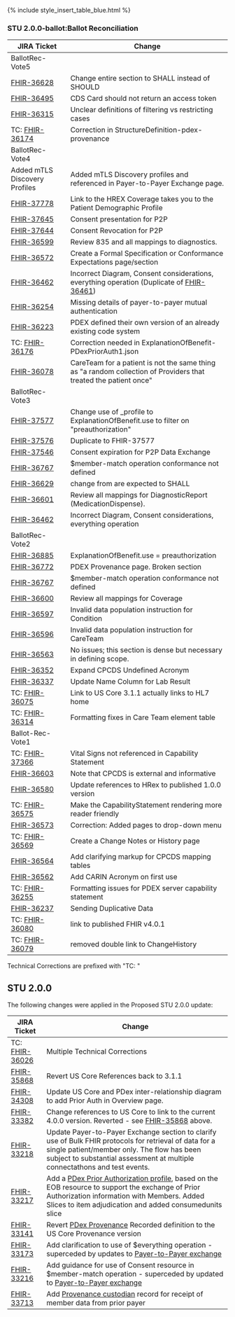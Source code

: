 
{% include style_insert_table_blue.html %}

### STU 2.0.0-ballot:Ballot Reconciliation

| JIRA Ticket                                              | Change                                                                                                                              |
|----------------------------------------------------------|-------------------------------------------------------------------------------------------------------------------------------------|
| BallotRec-Vote5                                          |                                                                                    |
| [FHIR-36628](https://jira.hl7.org/browse/FHIR-36628)     | Change entire section to SHALL instead of SHOULD  |
| [FHIR-36495](https://jira.hl7.org/browse/FHIR-36495)     | CDS Card should not return an access token  |
| [FHIR-36315](https://jira.hl7.org/browse/FHIR-36315)     | Unclear definitions of filtering vs restricting cases                                                                               |
| TC: [FHIR-36174](https://jira.hl7.org/browse/FHIR-36174) |  Correction in StructureDefinition-pdex-provenance |
| BallotRec-Vote4                                          |                                                                                                                                     |
| Added mTLS Discovery Profiles                            | Added mTLS Discovery profiles and referenced in Payer-to-Payer Exchange page.                                                       |
| [FHIR-37778](https://jira.hl7.org/browse/FHIR-37778)     | Link to the HREX Coverage takes you to the Patient Demographic Profile                                                              |
| [FHIR-37645](https://jira.hl7.org/browse/FHIR-37645)     | Consent presentation for P2P                                                                                                        |
| [FHIR-37644](https://jira.hl7.org/browse/FHIR-37644)     | Consent Revocation for P2P                                                                                                          |
| [FHIR-36599](https://jira.hl7.org/browse/FHIR-36599)     | Review 835 and all mappings to diagnostics.                                                                                         |
| [FHIR-36572](https://jira.hl7.org/browse/FHIR-36572)     | Create a Formal Specification or Conformance Expectations page/section                                                              |
| [FHIR-36462](https://jira.hl7.org/browse/FHIR-36462)     | Incorrect Diagram, Consent considerations, everything operation (Duplicate of [FHIR-36461](https://jira.hl7.org/browse/FHIR-36461)) |
| [FHIR-36254](https://jira.hl7.org/browse/FHIR-36254)     | Missing details of payer-to-payer mutual authentication                                                                             |
| [FHIR-36223](https://jira.hl7.org/browse/FHIR-36223)     | PDEX defined their own version of an already existing code system                                                                   |
| TC: [FHIR-36176](https://jira.hl7.org/browse/FHIR-36176) | Correction needed in ExplanationOfBenefit-PDexPriorAuth1.json                                                                       |
| [FHIR-36078](https://jira.hl7.org/browse/FHIR-36078)     | CareTeam for a patient is not the same thing as "a random collection of Providers that treated the patient once"                    |
| BallotRec-Vote3                                          |                                                                                                                                     |
| [FHIR-37577](https://jira.hl7.org/browse/FHIR-37577)     | Change use of _profile to ExplanationOfBenefit.use to filter on "preauthorization"                                                  |
| [FHIR-37576](https://jira.hl7.org/browse/FHIR-37576)     | Duplicate to FHIR-37577                                                                                                             |
| [FHIR-37546](https://jira.hl7.org/browse/FHIR-37546)     | Consent expiration for P2P Data Exchange                                                                                            |
| [FHIR-36767](https://jira.hl7.org/browse/FHIR-36767)     | $member-match operation conformance not defined                                                                                     |
| [FHIR-36629](https://jira.hl7.org/browse/FHIR-36629)     | change from are expected to SHALL                                                                                                   |
| [FHIR-36601](https://jira.hl7.org/browse/FHIR-36601)     | Review all mappings for DiagnosticReport (MedicationDispense).                                                                      |
| [FHIR-36462](https://jira.hl7.org/browse/FHIR-36462)     | Incorrect Diagram, Consent considerations, everything operation                                                                     |
| BallotRec-Vote2                                          |                                                                                                                                     |
| [FHIR-36885](https://jira.hl7.org/browse/FHIR-36885)     | ExplanationOfBenefit.use = preauthorization                                                                                         |
| [FHIR-36772](https://jira.hl7.org/browse/FHIR-36772)     | PDEX Provenance page. Broken section                                                                                                |
| [FHIR-36767](https://jira.hl7.org/browse/FHIR-36767)     | $member-match operation conformance not defined                                                                                     |
| [FHIR-36600](https://jira.hl7.org/browse/FHIR-36600)     | Review all mappings for Coverage                                                                                                    |
| [FHIR-36597](https://jira.hl7.org/browse/FHIR-36597)     | Invalid data population instruction for Condition                                                                                   |
| [FHIR-36596](https://jira.hl7.org/browse/FHIR-36596)     | Invalid data population instruction for CareTeam                                                                                    |
| [FHIR-36563](https://jira.hl7.org/browse/FHIR-36563)     | No issues; this section is dense but necessary in defining scope.                                                                   |
| [FHIR-36352](https://jira.hl7.org/browse/FHIR-36352)     | Expand CPCDS Undefined Acronym                                                                                                      |
| [FHIR-36337](https://jira.hl7.org/browse/FHIR-36337)     | Update Name Column for Lab Result                                                                                                   |
| TC: [FHIR-36075](https://jira.hl7.org/browse/FHIR-36075) | Link to US Core 3.1.1 actually links to HL7 home                                                                                    |
| TC: [FHIR-36314](https://jira.hl7.org/browse/FHIR-36314) | Formatting fixes in Care Team element table                                                                                         |
| Ballot-Rec-Vote1                                         |                                                                                                                                     |
| TC: [FHIR-37366](https://jira.hl7.org/browse/FHIR-37366) | Vital Signs not referenced in Capability Statement                                                                                  |
| [FHIR-36603](https://jira.hl7.org/browse/FHIR-36603)     | Note that CPCDS is external and informative                                                                                         |
| [FHIR-36580](https://jira.hl7.org/browse/FHIR-36580)     | Update references to HRex to published 1.0.0 version                                                                                |
| TC: [FHIR-36575](https://jira.hl7.org/browse/FHIR-36575) | Make the CapabilityStatement rendering more reader friendly                                                                         |
| [FHIR-36573](https://jira.hl7.org/browse/FHIR-36573)     | Correction: Added pages to drop-down menu                                                                                           |
| TC: [FHIR-36569](https://jira.hl7.org/browse/FHIR-36569) | Create a Change Notes or History page                                                                                               |
| [FHIR-36564](https://jira.hl7.org/browse/FHIR-36564)     | Add clarifying markup for CPCDS mapping tables                                                                                      | 
| [FHIR-36562](https://jira.hl7.org/browse/FHIR-36562)     | Add CARIN Acronym on first use                                                                                                      |
| TC: [FHIR-36255](https://jira.hl7.org/browse/FHIR-36255) | Formatting issues for PDEX server capability statement                                                                              |
| [FHIR-36237](https://jira.hl7.org/browse/FHIR-36237)     | Sending Duplicative Data                                                                                                            |
| TC: [FHIR-36080](https://jira.hl7.org/browse/FHIR-36080) | link to published FHIR v4.0.1                                                                                                       |
| TC: [FHIR-36079](https://jira.hl7.org/browse/FHIR-36079) | removed double link to ChangeHistory                                                                                                |

Technical Corrections are prefixed with "TC: "

## STU 2.0.0

The following changes were applied in the Proposed STU 2.0.0 update:

| JIRA Ticket | Change          |
|------------|------------------|
| TC: [FHIR-36026](https://jira.hl7.org/browse/FHIR-36026) | Multiple Technical Corrections |
| [FHIR-35868](https://jira.hl7.org/browse/FHIR-35868) | Revert US Core References back to 3.1.1 |
| [FHIR-34308](https://jira.hl7.org/browse/FHIR-34308) | Update US Core and PDex inter-relationship diagram to add Prior Auth in Overview page. |
| [FHIR-33382](https://jira.hl7.org/browse/FHIR-33382) | Change references to US Core to link to the current 4.0.0 version. Reverted - see [FHIR-35868](https://jira.hl7.org/browse/FHIR-35868) above. |
| [FHIR-33218](https://jira.hl7.org/browse/FHIR-33218) | Update Payer-to-Payer Exchange section to clarify use of Bulk FHIR protocols for retrieval of data for a single patient/member only. The flow has been subject to substantial assessment at multiple connectathons and test events. |
|[FHIR-33217](https://jira.hl7.org/browse/FHIR-33217)| Add a [PDex Prior Authorization profile](StructureDefinition-pdex-priorauthorization.html), based on the EOB resource to support the exchange of Prior Authorization information with Members.  Added Slices to item adjudication and added consumedunits slice |
|[FHIR-33141](https://jira.hl7.org/browse/FHIR-33141)|Revert [PDex Provenance](StructureDefinition-pdex-provenance.html) Recorded definition to the US Core Provenance version |
|[FHIR-33173](https://jira.hl7.org/browse/FHIR-33173)|Add clarification to use of $everything operation - superceded by updates to [Payer-to-Payer exchange](PayerToPayerExchange.html)|
|[FHIR-33216](https://jira.hl7.org/browse/FHIR-33216)|Add guidance for use of Consent resource in $member-match operation - superceded by updated to [Payer-to-Payer exchange](PayerToPayerExchange.html)|
| [FHIR-33713](https://jira.hl7.org/browse/FHIR-33713)| Add [Provenance custodian](Provenance-1000101.html) record for receipt of member data from prior payer|
